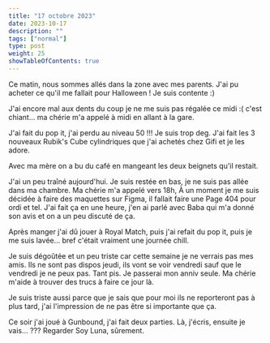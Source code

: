 ```yaml
---
title: "17 octobre 2023"
date: 2023-10-17
description: ""
tags: ["normal"]
type: post
weight: 25
showTableOfContents: true
---
```


Ce matin, nous sommes allés dans la zone avec mes parents. J'ai pu acheter ce qu'il me fallait pour Halloween ! Je suis contente :)

J'ai encore mal aux dents du coup je ne me suis pas régalée ce midi :( c'est chiant... ma chérie m'a appelé à midi en allant à la gare.

J'ai fait du pop it, j'ai perdu au niveau 50 !!! Je suis trop deg. J'ai fait les 3 nouveaux Rubik's Cube cylindriques que j'ai achetés chez Gifi et je les adore.

Avec ma mère on a bu du café en mangeant les deux beignets qu'il restait.

J'ai un peu traîné aujourd'hui. Je suis restée en bas, je ne suis pas allée dans ma chambre. Ma chérie m'a appelé vers 18h, À un moment je me suis décidée à faire des maquettes sur Figma, il fallait faire une Page 404 pour ordi et tel. J'ai fait ça en une heure, j'en ai parlé avec Baba qui m'a donné son avis et on a un peu discuté de ça.

Après manger j'ai dû jouer à Royal Match, puis j'ai refait du pop it, puis je me suis lavée... bref c'était vraiment une journée chill.

Je suis dégoûtée et un peu triste car cette semaine je ne verrais pas mes amis. Ils ne sont pas dispos jeudi, ils vont se voir vendredi sauf que le vendredi je ne peux pas. Tant pis. Je passerai mon anniv seule. Ma chérie m'aide à trouver des trucs à faire ce jour là.

Je suis triste aussi parce que je sais que pour moi ils ne reporteront pas à plus tard, j'ai l'impression de ne pas être si importante que ça.

Ce soir j'ai joué à Gunbound, j'ai fait deux parties. Là, j'écris, ensuite je vais... ??? Regarder Soy Luna, sûrement.
